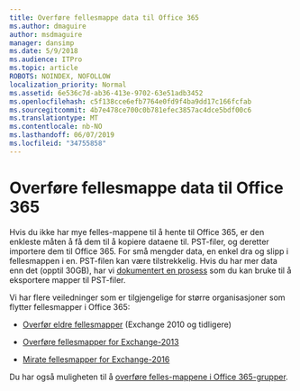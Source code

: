 ```yaml
---
title: Overføre fellesmappe data til Office 365
ms.author: dmaguire
author: msdmaguire
manager: dansimp
ms.date: 5/9/2018
ms.audience: ITPro
ms.topic: article
ROBOTS: NOINDEX, NOFOLLOW
localization_priority: Normal
ms.assetid: 6e536c7d-ab36-413e-9702-63e51adb3452
ms.openlocfilehash: c5f138cce6efb7764e0fd9f4ba9dd17c166fcfab
ms.sourcegitcommit: 4b7e478ce700c0b781efec3857ac4dce5bdf00c6
ms.translationtype: MT
ms.contentlocale: nb-NO
ms.lasthandoff: 06/07/2019
ms.locfileid: "34755858"
---
```

# <a name="migrate-public-folder-data-to-office-365"></a>Overføre fellesmappe data til Office 365

Hvis du ikke har mye felles-mappene til å hente til Office 365, er den enkleste måten å få dem til å kopiere dataene til. PST-filer, og deretter importere dem til Office 365. For små mengder data, en enkel dra og slipp i fellesmappen i en. PST-filen kan være tilstrekkelig. Hvis du har mer data enn det (opptil 30GB), har vi [dokumentert en prosess](https://technet.microsoft.com/library/dn874017%28v=exchg.150%29.aspx) som du kan bruke til å eksportere mapper til PST-filer. 
  
Vi har flere veiledninger som er tilgjengelige for større organisasjoner som flytter fellesmapper i Office 365:
  
- [Overfør eldre fellesmapper](https://technet.microsoft.com/library/dn874017%28v=exchg.150%29.aspx) (Exchange 2010 og tidligere) 
    
- [Overføre fellesmapper for Exchange-2013](https://technet.microsoft.com/library/mt798260%28v=exchg.150%29.aspx)
    
- [Mirate fellesmapper for Exchange-2016](https://technet.microsoft.com/library/mt798260%28v=exchg.160%29.aspx)
    
Du har også muligheten til å [overføre felles-mappene i Office 365-grupper](https://technet.microsoft.com/library/mt843872%28v=exchg.150%29.aspx).
  

